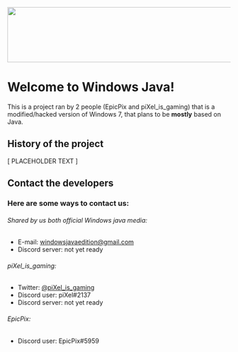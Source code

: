 <p align="center">
  <img width="800" height="125" src="https://media.discordapp.net/attachments/829693308972171284/829710872918229062/variation2.png">
</p>

Welcome to Windows Java!
======
This is a project ran by 2 people (EpicPix and piXel_is_gaming) that is a modified/hacked version of Windows 7, that plans to be **mostly** based on Java.
## History of the project
[ PLACEHOLDER TEXT ]
## Contact the developers
### Here are some ways to contact us:
###### Shared by us both official Windows java media:
- E-mail: windowsjavaedition@gmail.com
- Discord server: not yet ready
###### piXel_is_gaming:
- Twitter: [@piXel_is_gaming](https://twitter.com/piXel_is_gaming "piXel's Twitter")
- Discord user: piXel#2137
- Discord server: not yet ready
###### EpicPix:
- Discord user: EpicPix#5959

